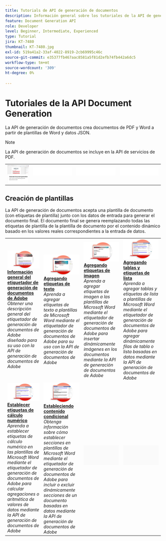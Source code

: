 ```yaml
---
title: Tutorials de API de generación de documentos
description: Información general sobre los tutoriales de la API de generación de documentos
feature: Document Generation API
role: Developer
level: Beginner, Intermediate, Experienced
type: Tutorial
jira: KT-7480
thumbnail: KT-7480.jpg
exl-id: 519a41a2-33af-4022-8919-2cb69995c46c
source-git-commit: e35377fb467aac8581a5f81d2efb74fb442a6dc5
workflow-type: tm+mt
source-wordcount: '309'
ht-degree: 0%

---
```



# Tutoriales de la API Document Generation

La API de generación de documentos crea documentos de PDF y Word a partir de plantillas de Word y datos JSON.

>[!NOTE]
>
>La API de generación de documentos se incluye en la API de servicios de PDF.

<table style="table-layout:fixed">
<tr>
 <td>
   <a href="automate-doc-gen.md">
      <img alt="Automatizar la generación de documentos" src="assets/automate-doc-gen.png" />
   </a>
  </td>
  <td>
    <img alt="Separador" src="../assets/WhiteBanner_Placeholder.png" />
    <div>
    <br>
  </td>
   <td>
    <img alt="Separador" src="../assets/WhiteBanner_Placeholder.png" />
    <div>
    <br>
  </td>
  </td>
   <td>
    <img alt="Separador" src="../assets/WhiteBanner_Placeholder.png" />
    <div>
    <br>
  </td>
</tr>
</table>

## Creación de plantillas

La API de generación de documentos acepta una plantilla de documento (con etiquetas de plantilla) junto con los datos de entrada para generar el documento final. El documento final se genera reemplazando todas las etiquetas de plantilla de la plantilla de documento por el contenido dinámico basado en los valores reales correspondientes a la entrada de datos.

<table style="table-layout:fixed">
<tr>
 <td>
   <a href="taggeroverview.md">
      <img alt="Visión General del Etiquetador de Generación de Documentos de Adobe" src="assets/Taggeroverview_thumb.png" />
   </a>
    <div>
   <a href="taggeroverview.md"><strong>Información general del etiquetador de generación de documentos de Adobe</strong></a>
    </div>
    <em>Obtener una descripción general del etiquetador de generación de documentos de Adobe diseñado para su uso con la API de generación de documentos de Adobe</em>
    <br>
  </td>
  <td>
   <a href="taggeraddtexttags.md">
      <img alt="Adición de etiquetas de texto" src="assets/Taggertexttags_thumb.png" />
   </a>
    <div>
   <a href="taggeraddtexttags.md"><strong>Agregando etiquetas de texto</strong></a>
    </div>
    <em>Aprenda a agregar etiquetas de texto a plantillas de Microsoft Word mediante el etiquetador de generación de documentos de Adobe para su uso con la API de generación de documentos de Adobe</em>
    <br>
  </td>
  <td>
   <a href="taggeraddimagetags.md">
      <img alt="Adición de etiquetas de imagen" src="assets/Taggerimagetags_thumb.png" />
   </a>
    <div>
   <a href="taggeraddimagetags.md"><strong>Agregando etiquetas de imagen</strong></a>
    </div>
    <em>Aprenda a agregar etiquetas de imagen a las plantillas de Microsoft Word mediante el etiquetador de generación de documentos de Adobe para insertar dinámicamente imágenes en los documentos mediante la API de generación de documentos de Adobe</em>
    <br>
  </td>
  <td>
   <a href="taggertables.md">
      <img alt="Adición de tablas y etiquetas de lista" src="assets/Taggertables_thumb.png" />
   </a>
    <div>
   <a href="taggertables.md"><strong>Agregando tablas y etiquetas de lista</strong></a>
    </div>
    <em>Aprenda a agregar tablas y etiquetas de lista a plantillas de Microsoft Word mediante el etiquetador de generación de documentos de Adobe para agregar dinámicamente filas de tabla o lista basadas en datos mediante la API de generación de documentos de Adobe</em>
    <br>
  </td>
</tr>
<tr>
  <td>
   <a href="taggercalculations.md">
      <img alt="Definición de etiquetas de cálculo numérico" src="assets/Taggercalculations_thumb.png" />
   </a>
    <div>
   <a href="taggercalculations.md"><strong>Establecer etiquetas de cálculo numérico</strong></a>
    </div>
    <em>Aprenda a establecer etiquetas de cálculo numérico en las plantillas de Microsoft Word mediante el etiquetador de generación de documentos de Adobe para calcular agregaciones o aritmética de valores de datos mediante la API de generación de documentos de Adobe</em>
    <br>
  </td>
  <td>
   <a href="taggerconditional.md">
      <img alt="Configuración del contenido condicional" src="assets/Taggerconditional_thumb.png" />
   </a>
    <div>
   <a href="taggerconditional.md"><strong>Estableciendo contenido condicional</strong></a>
    </div>
    <em>Obtenga información sobre cómo establecer secciones en plantillas de Microsoft Word mediante el etiquetador de generación de documentos de Adobe para incluir o excluir dinámicamente secciones de un documento basadas en datos mediante la API de generación de documentos de Adobe</em>
    <br>
  </td>
  <td>
    <img alt="Separador" src="../assets/GrayBanner_Placeholder.png" />
    <div>
    <br>
  </td>
   <td>
    <img alt="Separador" src="../assets/GrayBanner_Placeholder.png" />
    <div>
    <br>
  </td>
</tr>
</table>
